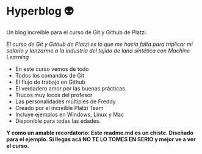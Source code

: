 # Hyperblog 👽
Un blog increíble para el curso de Git y Github de Platzi.

*El curso de Git y Github de Platzi es lo que me hacía falta para triplicar mi salario y lanzarme a la industria del tejido de lana sintética con Machine Learning*

- En este curso vemos de todo
- Todos los comandos de Git
- El flujo de trabajo en Github
- El verdadero amor por las buenas prácticas
- Trucos muy locos del profesor
- Las personalidades múltiples de Freddy
- Creado por el increíble Platzi Team
- Incluye ejemplos en Windows, Linux y Mac
- Disponible para todas las edades.

**Y como un amable recordatorio: Este readme.md es un chiste. Diseñado para el ejemplo. Si llegas acá NO TE LO TOMES EN SERIO y mejor ve a ver el curso.**
